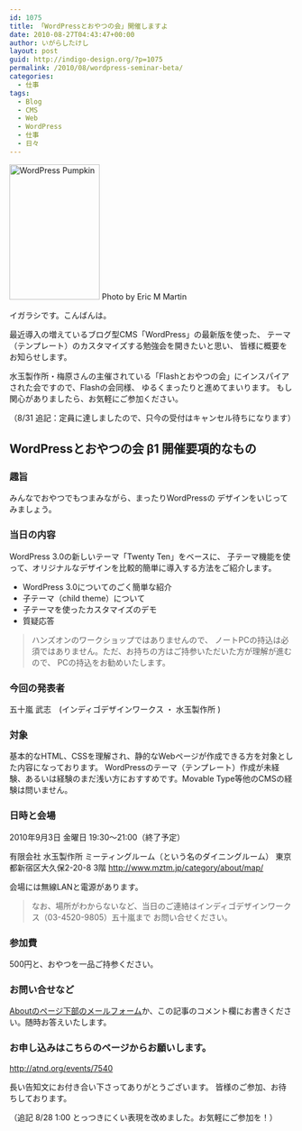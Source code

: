 ```yaml
---
id: 1075
title: 「WordPressとおやつの会」開催しますよ
date: 2010-08-27T04:43:47+00:00
author: いがらしたけし
layout: post
guid: http://indigo-design.org/?p=1075
permalink: /2010/08/wordpress-seminar-beta/
categories:
  - 仕事
tags:
  - Blog
  - CMS
  - Web
  - WordPress
  - 仕事
  - 日々
---
```

<a href="http://www.flickr.com/photos/ericmmartin/2985331703/" title="WordPress Pumpkin by Eric M Martin, on Flickr"><img src="http://farm4.static.flickr.com/3028/2985331703_a7e4787872_m.jpg" width="160" height="240" alt="WordPress Pumpkin" /></a>
Photo by Eric M Martin

イガラシです。こんばんは。 

最近導入の増えているブログ型CMS「WordPress」の最新版を使った、 テーマ（テンプレート）のカスタマイズする勉強会を開きたいと思い、 皆様に概要をお知らせします。 

水玉製作所・梅原さんの主催されている「Flashとおやつの会」にインスパイアされた会ですので、Flashの会同様、 ゆるくまったりと進めてまいります。 もし関心がありましたら、お気軽にご参加ください。 

（8/31 追記：定員に達しましたので、只今の受付はキャンセル待ちになります）
<!--more-->
<h2>WordPressとおやつの会 β1 開催要項的なもの</h2>

<h3>趣旨</h3> 

みんなでおやつでもつまみながら、まったりWordPressの デザインをいじってみましょう。 

<h3>当日の内容</h3> 

WordPress 3.0の新しいテーマ「Twenty Ten」をベースに、 子テーマ機能を使って、オリジナルなデザインを比較的簡単に導入する方法をご紹介します。 

<ul>
	<li>WordPress 3.0についてのごく簡単な紹介 </li>
	<li>子テーマ（child theme）について </li>
	<li>子テーマを使ったカスタマイズのデモ </li>
	<li>質疑応答</li> 
</ul>

<blockquote>ハンズオンのワークショップではありませんので、 ノートPCの持込は必須ではありません。ただ、お持ちの方はご持参いただいた方が理解が進むので、 PCの持込をお勧めいたします。 
</blockquote>

<h3>今回の発表者</h3> 

五十嵐 武志　(インディゴデザインワークス ・ 水玉製作所 ) 

<h3>対象</h3> 

基本的なHTML、CSSを理解され、静的なWebページが作成できる方を対象とした内容になっております。 WordPressのテーマ（テンプレート）作成が未経験、あるいは経験のまだ浅い方におすすめです。Movable Type等他のCMSの経験は問いません。  

<h3>日時と会場</h3> 

2010年9月3日 金曜日 19:30～21:00（終了予定） 

有限会社 水玉製作所 ミーティングルーム（という名のダイニングルーム） 
東京都新宿区大久保2-20-8 3階 
<a href="http://www.mztm.jp/category/about/map/">http://www.mztm.jp/category/about/map/</a> 

会場には無線LANと電源があります。 

<blockquote>なお、場所がわからないなど、当日のご連絡はインディゴデザインワークス（03-4520-9805）五十嵐まで お問い合せください。
</blockquote>

<h3>参加費</h3>

500円と、おやつを一品ご持参ください。 

<h3>お問い合せなど</h3> 

<a href="https://indigo-design.org/about-the-author/">Aboutのページ下部のメールフォーム</a>か、この記事のコメント欄にお書きください。随時お答えいたします。 

<h3>お申し込みはこちらのページからお願いします。 </h3>

<a href="http://atnd.org/events/7540">http://atnd.org/events/7540</a> 

長い告知文にお付き合い下さってありがとうございます。 皆様のご参加、お待ちしております。 

（追記 8/28 1:00 とっつきにくい表現を改めました。お気軽にご参加を！）